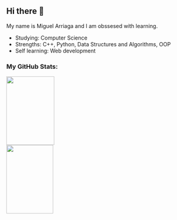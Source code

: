 ## Hi there 👋

My name is Miguel Arriaga and I am obssesed with learning.
- Studying: Computer Science
- Strengths: C++, Python, Data Structures and Algorithms, OOP
- Self learning: Web development

### My GitHub Stats:
<div>
  <img height="180em" width=50% src="https://github-readme-stats.vercel.app/api?username=marriagav&show_icons=true&hide_border=true&&count_private=true&include_all_commits=true&theme=react" />
  <img height="180em" width=49.5% src="https://github-readme-stats.vercel.app/api/top-langs/?username=marriagav&show_icons=true&hide_border=true&layout=compact&langs_count=8&theme=react&count_private=true"/>
</div>
